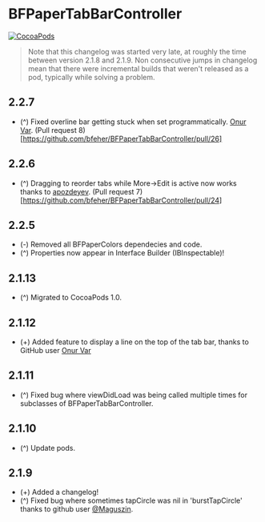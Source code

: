 BFPaperTabBarController
====================
[![CocoaPods](https://img.shields.io/cocoapods/v/BFPaperTabBarController.svg?style=flat)](https://github.com/bfeher/BFPaperTabBarController)

> Note that this changelog was started very late, at roughly the time between version 2.1.8 and 2.1.9. Non consecutive jumps in changelog mean that there were incremental builds that weren't released as a pod, typically while solving a problem.


2.2.7
---------
* (^) Fixed overline bar getting stuck when set programmatically. [Onur Var](https://github.com/onurvarrrr). (Pull request 8)[https://github.com/bfeher/BFPaperTabBarController/pull/26]


2.2.6
---------
* (^) Dragging to reorder tabs while More->Edit is active now works thanks to [apozdeyev](https://github.com/apozdeyev). (Pull request 7)[https://github.com/bfeher/BFPaperTabBarController/pull/24]

2.2.5
---------
* (-) Removed all BFPaperColors dependecies and code.
* (^) Properties now appear in Interface Builder (IBInspectable)!

2.1.13
---------
* (^) Migrated to CocoaPods 1.0.

2.1.12
---------
* (+) Added feature to display a line on the top of the tab bar, thanks to GitHub user [Onur Var](https://github.com/onurvarrrr)

2.1.11
---------
* (^) Fixed bug where viewDidLoad was being called multiple times for subclasses of BFPaperTabBarController.

2.1.10
---------
* (^) Update pods.

2.1.9
---------
* (+) Added a changelog!  
* (^) Fixed bug where sometimes tapCircle was nil in 'burstTapCircle' thanks to github user [@Maguszin](https://github.com/Maguszin).
